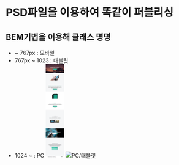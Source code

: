 # PSD파일을 이용하여 똑같이 퍼블리싱

## BEM기법을 이용해 클래스 명명

- ~ 767px : 모바일
- 767px ~ 1023 : 태블릿
- 1024 ~ : PC
  <img src="./767px이하.png" width="10%" height="auto" title="모바일"/>
  <img src="./768px이상.png" width="50%" height="auto" title="PC/태블릿"/>
